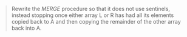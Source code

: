 > Rewrite the *MERGE* procedure so that it does not use sentinels, instead
> stopping once either array L or R has had all its elements copied back to A
> and then copying the remainder of the other array back into A.

